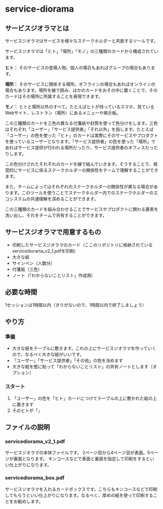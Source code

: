 # service-diorama
## サービスジオラマとは
サービスジオラマはサービスを様々なステークホルダーと共創するツールです。

サービスジオラマは「ヒト」「場所」「モノ」の三種類のカードから構成されています。

__ヒト：__ そのサービスの登場人物。個人の場合もあればグループの場合もあります。

__場所：__ そのサービスに関係する場所。オフラインの場合もあればオンラインの場合もあります。場所を線で囲み、ほかのカードをおその中に置くことで、そのカードはその場所に所属することを表現できます。

__モノ：__ ヒトと場所以外のすべて。たとえばヒトが持っているスマホ、見ているWebサイト、レストラン（場所）にあるメニューや掲示板。

この三種類のカードを三色の異なる付箋紙や封筒を使って色分けをします。三色はそれぞれ「ユーザー」「サービス提供者」「それ以外」を指します。たとえば「ユーザー」の色を使った「ヒト」のカードは実際にそのサービスやプロダクトを使っているユーザーとなります。「サービス提供者」の色を使った「場所」であればサービス提供が行われる場所だったり、サービス提供者のオフィスだったりします。

この色分けされたそれぞれのカードを線で結んでいきます。そうすることで、視覚的にサービスに係るステークホルダーの関係性をチームで理解することができます。

また、チームによってはそれぞれのステークホルダーの関係性が異なる場合があります。このツールを使うことでステークホルダー内でのステークホルダーのエコシステムの共通理解を深めることができます。

この三種類のカードを組み合わせることでサービスやプロダクトに関わる要素を洗い出し、それをチームで共有することができます。
## サービスジオラマで用意するもの
- 印刷したサービスジオラマのカード（ここのリポジトリに格納されているservicediorama_v2_1.pdfを印刷）
- 大きな紙
- サインペン（人数分）
- 付箋紙（三色）
- ノート（「わからないことリスト」作成用）
## 必要な時間
1セッションは1時間以内（きりがないので、1時間以内で終了しましょう）
## やり方
### 準備
- 大きな紙をテーブルに敷きます。これの上にサービスジオラマを作っていくので、なるべく大きな紙がいいです。
- 「ユーザー」「サービス提供者」「その他」の色を決めます
- 大きな紙を壁に貼って「わからないことリスト」の共有ノートとします（オプション）
### スタート
1. 「ユーザー」の色を「ヒト」カードにつけてテーブルの上に敷かれた紙の上に置きます
1. そのヒトが「」
## ファイルの説明
### servicediorama_v2_1.pdf
サービスジオラマの本体ファイルです。 2ページ目から4ページ目が表面。5ページが裏面となります。 キンコースなどで表面と裏面を指定して印刷をするといい仕上がりになります。
### servicediorama_box.pdf
サービスジオラマを入れるカードボックスです。こちらもキンコースなどで印刷してもらうといい仕上がりになります。なるべく、厚めの紙を使って印刷することをお勧めします。
